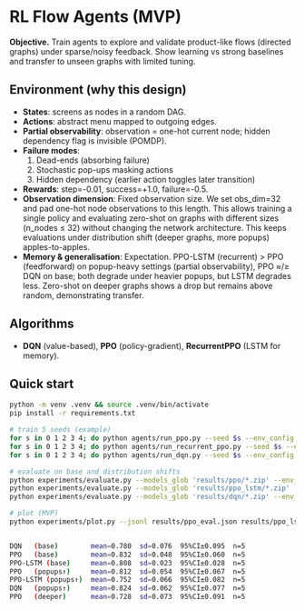 # RL Flow Agents (MVP)

**Objective.** Train agents to explore and validate product-like flows (directed graphs) under sparse/noisy feedback. Show learning vs strong baselines and transfer to unseen graphs with limited tuning.

## Environment (why this design)
- **States**: screens as nodes in a random DAG.
- **Actions**: abstract menu mapped to outgoing edges.
- **Partial observability**: observation = one-hot current node; hidden dependency flag is invisible (POMDP).
- **Failure modes**:
  1) Dead-ends (absorbing failure)  
  2) Stochastic pop-ups masking actions  
  3) Hidden dependency (earlier action toggles later transition)
- **Rewards**: step=-0.01, success=+1.0, failure=-0.5.
- **Observation dimension**: Fixed observation size. We set obs_dim=32 and pad one-hot node observations to this length. This allows training a single policy and evaluating zero-shot on graphs with different sizes (n_nodes ≤ 32) without changing the network architecture. This keeps evaluations under distribution shift (deeper graphs, more popups) apples-to-apples.
- **Memory & generalisation**: Expectation. PPO-LSTM (recurrent) > PPO (feedforward) on popup-heavy settings (partial observability), PPO ≈/≥ DQN on base; both degrade under heavier popups, but LSTM degrades less. Zero-shot on deeper graphs shows a drop but remains above random, demonstrating transfer.

## Algorithms
- **DQN** (value-based), **PPO** (policy-gradient), **RecurrentPPO** (LSTM for memory).

## Quick start
```bash
python -m venv .venv && source .venv/bin/activate
pip install -r requirements.txt

# train 5 seeds (example)
for s in 0 1 2 3 4; do python agents/run_ppo.py --seed $s --env_config configs/env_easy.yaml --total_timesteps 150000; done
for s in 0 1 2 3 4; do python agents/run_recurrent_ppo.py --seed $s --env_config configs/env_easy.yaml --total_timesteps 150000; done
for s in 0 1 2 3 4; do python agents/run_dqn.py --seed $s --env_config configs/env_easy.yaml --total_timesteps 150000; done

# evaluate on base and distribution shifts
python experiments/evaluate.py --models_glob 'results/ppo/*.zip' --env_config configs/env_easy.yaml > results/ppo_eval.json
python experiments/evaluate.py --models_glob 'results/ppo_lstm/*.zip' --env_config configs/shift_popups.yaml > results/ppo_lstm_shift_popups.json
python experiments/evaluate.py --models_glob 'results/dqn/*.zip' --env_config configs/shift_deeper.yaml > results/dqn_shift_deeper.json

# plot (MVP)
python experiments/plot.py --jsonl results/ppo_eval.json results/ppo_lstm_shift_popups.json results/dqn_shift_deeper.json --out results/plots


DQN   (base)        mean=0.780  sd=0.076  95%CI±0.095  n=5
PPO   (base)        mean=0.832  sd=0.048  95%CI±0.060  n=5
PPO-LSTM (base)     mean=0.808  sd=0.023  95%CI±0.028  n=5
PPO   (popups↑)     mean=0.812  sd=0.054  95%CI±0.067  n=5
PPO-LSTM (popups↑)  mean=0.752  sd=0.066  95%CI±0.082  n=5
DQN   (popups↑)     mean=0.824  sd=0.062  95%CI±0.077  n=5
PPO   (deeper)      mean=0.728  sd=0.073  95%CI±0.091  n=5